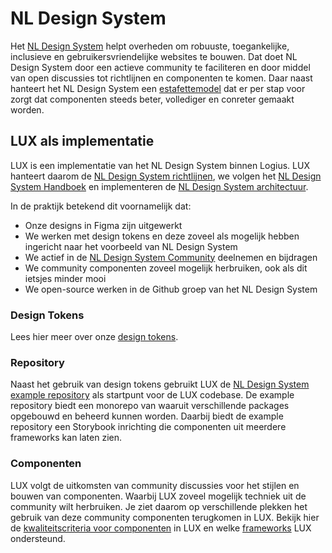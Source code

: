 # NL Design System

[nlds]: https://www.nldesignsystem.nl/
[nlds-community]: https://www.nldesignsystem.nl/community
[nlds-estafette]: https://www.nldesignsystem.nl/handboek/estafettemodel
[design-tokens]: /docs/design-tokens-design-tokens
[nlds-example]: https://github.com/nl-design-system/example
[frameworks]: /docs/lux-architectuur-frameworks-support--docs
[kwaliteit-componenten]: /docs/lux-architectuur-kwaliteitseisen-componenten--docs

Het [NL Design System][nlds] helpt overheden om robuuste, toegankelijke, inclusieve en gebruikersvriendelijke websites te bouwen. Dat doet NL Design System door een actieve community te faciliteren en door middel van open discussies tot richtlijnen en componenten te komen.
Daar naast hanteert het NL Design System een [estafettemodel][nlds-estafette] dat er per stap voor zorgt dat componenten steeds beter, vollediger en conreter gemaakt worden.

## LUX als implementatie

LUX is een implementatie van het NL Design System binnen Logius. LUX hanteert daarom de [NL Design System richtlijnen](https://www.nldesignsystem.nl/richtlijnen), we volgen het [NL Design System Handboek](https://www.nldesignsystem.nl/handboek/introductie/) en implementeren de [NL Design System architectuur](https://www.nldesignsystem.nl/handboek/developer/architectuur).

In de praktijk betekend dit voornamelijk dat:

- Onze designs in Figma zijn uitgewerkt
- We werken met design tokens en deze zoveel als mogelijk hebben ingericht naar het voorbeeld van NL Design System
- We actief in de [NL Design System Community][nlds-community] deelnemen en bijdragen
- We community componenten zoveel mogelijk herbruiken, ook als dit ietsjes minder mooi
- We open-source werken in de Github groep van het NL Design System

### Design Tokens

Lees hier meer over onze [design tokens][design-tokens].

### Repository

Naast het gebruik van design tokens gebruikt LUX de [NL Design System example repository][nlds-example] als startpunt voor de LUX codebase.
De example repository biedt een monorepo van waaruit verschillende packages opgebouwd en beheerd kunnen worden. Daarbij biedt de example repository een Storybook inrichting die componenten uit meerdere frameworks kan laten zien.

### Componenten

LUX volgt de uitkomsten van community discussies voor het stijlen en bouwen van componenten. Waarbij LUX zoveel mogelijk techniek uit de community wilt herbruiken. Je ziet daarom op verschillende plekken het gebruik van deze community componenten terugkomen in LUX.
Bekijk hier de [kwaliteitscriteria voor componenten][kwaliteit-componenten] in LUX en welke [frameworks][frameworks] LUX ondersteund.
